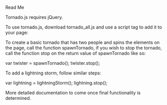 Read Me

Tornado.js requires jQuery.

To use tornado.js, download tornado_all.js and use a script tag to add it to your page:

<script type="text/javascript" src="tornado_all.js"></script>

To create a basic tornado that has two people and spins the elements on the page, call the function spawnTornado, if you
wish to stop the tornado, call the function stop on the return value of spawnTornado like so:

var twister = spawnTornado();
twister.stop();

To add a lightning storm, follow similar steps:

var lightning = lightningStorm();
lightning.stop();

More detailed documentation to come once final functionality is determined.